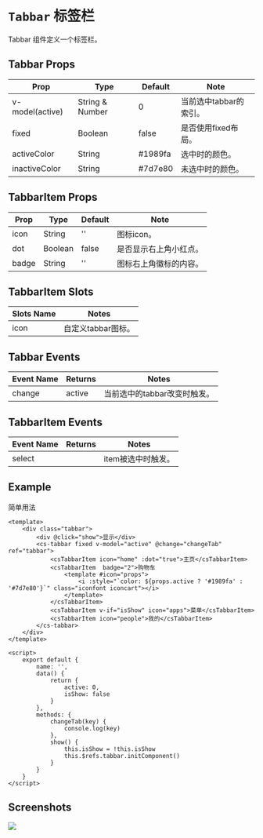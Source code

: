 # `Tabbar` 标签栏
Tabbar 组件定义一个标签栏。

## Tabbar Props
| Prop | Type | Default | Note |
|---|---|---|---|
| v-model(active) | String & Number | 0 | 当前选中tabbar的索引。
| fixed | Boolean | false | 是否使用fixed布局。
| activeColor | String | #1989fa | 选中时的颜色。
| inactiveColor | String | #7d7e80 | 未选中时的颜色。

## TabbarItem Props
| Prop | Type | Default | Note |
|---|---|---|---|
| icon | String | '' | 图标icon。
| dot | Boolean | false | 是否显示右上角小红点。
| badge | String | '' | 图标右上角徽标的内容。

## TabbarItem Slots
| Slots Name | Notes |
|---|---|
| icon | 自定义tabbar图标。

## Tabbar Events
| Event Name | Returns | Notes |
|---|---|---|
| change | active | 当前选中的tabbar改变时触发。

## TabbarItem Events
| Event Name | Returns | Notes |
|---|---|---|
| select |  | item被选中时触发。

<!--
## Methods
None.

## Static Props
None.

## Static Methods
None.
-->

## Example
简单用法
```
<template>
    <div class="tabbar">
        <div @click="show">显示</div>
        <cs-tabbar fixed v-model="active" @change="changeTab" ref="tabbar">
            <csTabbarItem icon="home" :dot="true">主页</csTabbarItem>
            <csTabbarItem  badge="2">购物车
                <template #icon="props">
                    <i :style="`color: ${props.active ? '#1989fa' : '#7d7e80'}`" class="iconfont iconcart"></i>
                </template>
            </csTabbarItem>
            <csTabbarItem v-if="isShow" icon="apps">菜单</csTabbarItem>
            <csTabbarItem icon="people">我的</csTabbarItem>
        </cs-tabbar>
    </div>
</template>

<script>
    export default {
        name: '',
        data() {
            return {
                active: 0,
                isShow: false
            }
        },
        methods: {
            changeTab(key) {
                console.log(key)
            },
            show() {
                this.isShow = !this.isShow
                this.$refs.tabbar.initComponent()
            }
        }
    }
</script>

```

## Screenshots
![](https://rightinhome.oss-cn-hangzhou.aliyuncs.com/jlbk_xcx/2020/09/07/1599448627070.gif)
